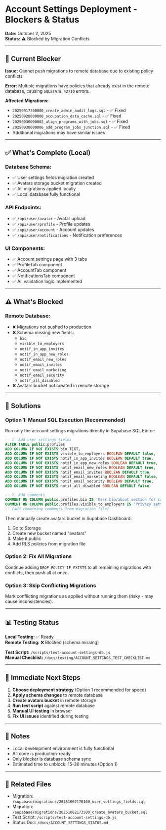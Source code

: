 # Account Settings Deployment - Blockers & Status

**Date:** October 2, 2025  
**Status:** ⚠️ Blocked by Migration Conflicts

---

## 🚧 Current Blocker

**Issue:** Cannot push migrations to remote database due to existing policy conflicts

**Error:** Multiple migrations have policies that already exist in the remote database, causing `SQLSTATE 42710` errors.

**Affected Migrations:**
- `20250917200000_create_admin_audit_logs.sql` - ✅ Fixed
- `20250928000000_occupation_data_cache.sql` - ✅ Fixed  
- `20250930000002_align_programs_with_jobs.sql` - ✅ Fixed
- `20250930000006_add_program_jobs_junction.sql` - ✅ Fixed
- Additional migrations may have similar issues

---

## ✅ What's Complete (Local)

### **Database Schema:**
- ✅ User settings fields migration created
- ✅ Avatars storage bucket migration created
- ✅ All migrations applied locally
- ✅ Local database fully functional

### **API Endpoints:**
- ✅ `/api/user/avatar` - Avatar upload
- ✅ `/api/user/profile` - Profile updates
- ✅ `/api/user/account` - Account updates
- ✅ `/api/user/notifications` - Notification preferences

### **UI Components:**
- ✅ Account settings page with 3 tabs
- ✅ ProfileTab component
- ✅ AccountTab component
- ✅ NotificationsTab component
- ✅ All validation logic implemented

---

## ⚠️ What's Blocked

### **Remote Database:**
- ❌ Migrations not pushed to production
- ❌ Schema missing new fields:
  - `bio`
  - `visible_to_employers`
  - `notif_in_app_invites`
  - `notif_in_app_new_roles`
  - `notif_email_new_roles`
  - `notif_email_invites`
  - `notif_email_marketing`
  - `notif_email_security`
  - `notif_all_disabled`
- ❌ Avatars bucket not created in remote storage

---

## 🔧 Solutions

### **Option 1: Manual SQL Execution (Recommended)**
Run only the account settings migrations directly in Supabase SQL Editor:

```sql
-- 1. Add user settings fields
ALTER TABLE public.profiles
ADD COLUMN IF NOT EXISTS bio TEXT,
ADD COLUMN IF NOT EXISTS visible_to_employers BOOLEAN DEFAULT false,
ADD COLUMN IF NOT EXISTS notif_in_app_invites BOOLEAN DEFAULT true,
ADD COLUMN IF NOT EXISTS notif_in_app_new_roles BOOLEAN DEFAULT true,
ADD COLUMN IF NOT EXISTS notif_email_new_roles BOOLEAN DEFAULT true,
ADD COLUMN IF NOT EXISTS notif_email_invites BOOLEAN DEFAULT true,
ADD COLUMN IF NOT EXISTS notif_email_marketing BOOLEAN DEFAULT false,
ADD COLUMN IF NOT EXISTS notif_email_security BOOLEAN DEFAULT true,
ADD COLUMN IF NOT EXISTS notif_all_disabled BOOLEAN DEFAULT false;

-- 2. Add comments
COMMENT ON COLUMN public.profiles.bio IS 'User bio/about section for career goals';
COMMENT ON COLUMN public.profiles.visible_to_employers IS 'Privacy setting - allow employers to invite user to apply';
-- (add remaining comments from migration file)
```

Then manually create avatars bucket in Supabase Dashboard:
1. Go to Storage
2. Create new bucket named "avatars"
3. Make it public
4. Add RLS policies from migration file

### **Option 2: Fix All Migrations**
Continue adding `DROP POLICY IF EXISTS` to all remaining migrations with conflicts, then push all at once.

### **Option 3: Skip Conflicting Migrations**
Mark conflicting migrations as applied without running them (risky - may cause inconsistencies).

---

## 📊 Testing Status

**Local Testing:** ✅ Ready  
**Remote Testing:** ❌ Blocked (schema missing)

**Test Script:** `/scripts/test-account-settings-db.js`  
**Manual Checklist:** `/docs/testing/ACCOUNT_SETTINGS_TEST_CHECKLIST.md`

---

## 🎯 Immediate Next Steps

1. **Choose deployment strategy** (Option 1 recommended for speed)
2. **Apply schema changes** to remote database
3. **Create avatars bucket** in remote storage
4. **Run test script** against remote database
5. **Manual UI testing** in browser
6. **Fix UI issues** identified during testing

---

## 📝 Notes

- Local development environment is fully functional
- All code is production-ready
- Only blocker is database schema sync
- Estimated time to unblock: 15-30 minutes (Option 1)

---

## 🔗 Related Files

- Migration: `/supabase/migrations/20251002170100_user_settings_fields.sql`
- Migration: `/supabase/migrations/20251002173500_create_avatars_bucket.sql`
- Test Script: `/scripts/test-account-settings-db.js`
- Status Doc: `/docs/ACCOUNT_SETTINGS_STATUS.md`
